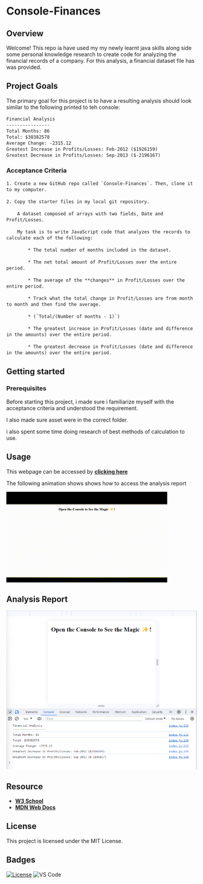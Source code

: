 # Console-Finances


## Overview

Welcome!
 This repo  ia have used my my newly learnt java skills along side some personal knowledge research to create code for analyzing the financial records of a company. For this analysis, a financial dataset file has was provided.


## Project Goals

The primary goal for this project  is to have a resulting analysis should look similar to the following printed to teh console:

  ```text
  Financial Analysis 
  ----------------
  Total Months: 86
  Total: $38382578
  Average Change: -2315.12
  Greatest Increase in Profits/Losses: Feb-2012 ($1926159)
  Greatest Decrease in Profits/Losses: Sep-2013 ($-2196167)
  ```

### Acceptance Criteria

    1. Create a new GitHub repo called `Console-Finances`. Then, clone it to my computer.
    
    2. Copy the starter files in my local git repository.

        A dataset composed of arrays with two fields, Date and Profit/Losses.

        My task is to write JavaScript code that analyzes the records to calculate each of the following:

            * The total number of months included in the dataset.

            * The net total amount of Profit/Losses over the entire period.

            * The average of the **changes** in Profit/Losses over the entire period.

            * Track what the total change in Profit/Losses are from month to month and then find the average.

            * (`Total/(Number of months - 1)`)

            * The greatest increase in Profit/Losses (date and difference in the amounts) over the entire period.

            * The greatest decrease in Profit/Losses (date and difference in the amounts) over the entire period.

## Getting started

### Prerequisites
Before starting this project, i made sure i familiarize myself with the acceptance criteria and understood the requirement.

I also made sure asset were in the correct folder. 

i also spent some time doing research of best methods of calculation to use.

## Usage

This webpage can be accessed by [**clicking here**](https://dalabi91.github.io/Console-Finances/)

The following animation shows shows how to access the analysis report

![Usage demo](./Images/Usage_Demo.gif)

## Analysis Report

![Analysis Result](./Images/fianacial_analysis%20_result.png)


## Resource

- [**W3 School**](https://www.w3schools.com/)
- [**MDN Web Docs**](https://developer.mozilla.org/)



## License

This project is licensed under the MIT License.



## Badges

[![License](https://img.shields.io/badge/License-MIT-blue.svg)](https://opensource.org/licenses/MIT)
![VS Code](https://img.shields.io/badge/Made%20with-VSCode-1f425f.svg)